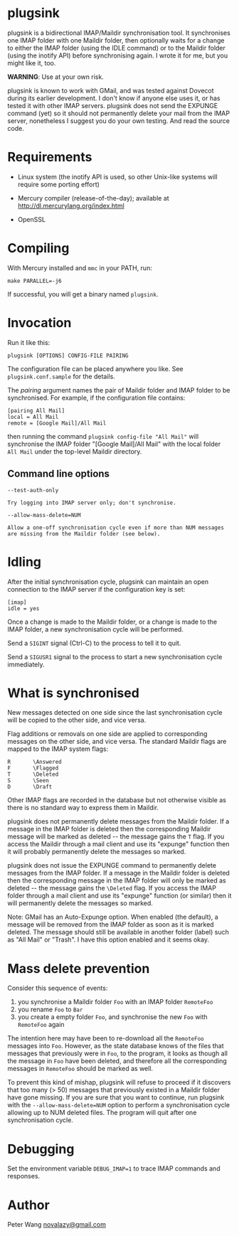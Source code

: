 plugsink
========

plugsink is a bidirectional IMAP/Maildir synchronisation tool.
It synchronises one IMAP folder with one Maildir folder, then optionally
waits for a change to either the IMAP folder (using the IDLE command) or
to the Maildir folder (using the inotify API) before synchronising again.
I wrote it for me, but you might like it, too.

**WARNING**: Use at your own risk.

plugsink is known to work with GMail, and was tested against Dovecot
during its earlier development. I don't know if anyone else uses it,
or has tested it with other IMAP servers.
plugsink does not send the EXPUNGE command (yet) so it should not
permanently delete your mail from the IMAP server, nonetheless I suggest
you do your own testing. And read the source code.


Requirements
============

  * Linux system (the inotify API is used, so other Unix-like systems will
    require some porting effort)

  * Mercury compiler (release-of-the-day); available at
    <http://dl.mercurylang.org/index.html>

  * OpenSSL


Compiling
=========

With Mercury installed and `mmc` in your PATH, run:

    make PARALLEL=-j6

If successful, you will get a binary named `plugsink`.


Invocation
==========

Run it like this:

    plugsink [OPTIONS] CONFIG-FILE PAIRING

The configuration file can be placed anywhere you like.
See `plugsink.conf.sample` for the details.

The *pairing* argument names the pair of Maildir folder and IMAP folder to
be synchronised.  For example, if the configuration file contains:

    [pairing All Mail]
    local = All Mail
    remote = [Google Mail]/All Mail

then running the command `plugsink config-file "All Mail"` will synchronise
the IMAP folder "[Google Mail]/All Mail" with the local folder `All Mail`
under the top-level Maildir directory.

Command line options
--------------------

`--test-auth-only`

    Try logging into IMAP server only; don't synchronise.

`--allow-mass-delete=NUM`

    Allow a one-off synchronisation cycle even if more than NUM messages
    are missing from the Maildir folder (see below).


Idling
======

After the initial synchronisation cycle, plugsink can maintain an open
connection to the IMAP server if the configuration key is set:

    [imap]
    idle = yes

Once a change is made to the Maildir folder, or a change is made to the
IMAP folder, a new synchronisation cycle will be performed.

Send a `SIGINT` signal (Ctrl-C) to the process to tell it to quit.

Send a `SIGUSR1` signal to the process to start a new synchronisation
cycle immediately.


What is synchronised
====================

New messages detected on one side since the last synchronisation cycle will
be copied to the other side, and vice versa.

Flag additions or removals on one side are applied to corresponding messages
on the other side, and vice versa.  The standard Maildir flags are mapped to
the IMAP system flags:

    R       \Answered
    F       \Flagged
    T       \Deleted
    S       \Seen
    D       \Draft

Other IMAP flags are recorded in the database but not otherwise visible as
there is no standard way to express them in Maildir.

plugsink does not permanently delete messages from the Maildir folder.
If a message in the IMAP folder is deleted then the corresponding Maildir
message will be marked as deleted -- the message gains the `T` flag.
If you access the Maildir through a mail client and use its "expunge"
function then it will probably permanently delete the messages so marked.

plugsink does not issue the EXPUNGE command to permanently delete messages
from the IMAP folder.  If a message in the Maildir folder is deleted then
the corresponding message in the IMAP folder will only be marked as deleted
-- the message gains the `\Deleted` flag.  If you access the IMAP folder
through a mail client and use its "expunge" function (or similar) then it
will permanently delete the messages so marked.

Note: GMail has an Auto-Expunge option.  When enabled (the default), a
message will be removed from the IMAP folder as soon as it is marked
deleted.  The message should still be available in another folder (label)
such as "All Mail" or "Trash".  I have this option enabled and it seems
okay.


Mass delete prevention
======================

Consider this sequence of events:

 1. you synchronise a Maildir folder `Foo` with an IMAP folder `RemoteFoo`
 2. you rename `Foo` to `Bar`
 3. you create a empty folder `Foo`, and synchronise the new `Foo` with
    `RemoteFoo` again

The intention here may have been to re-download all the `RemoteFoo` messages
into `Foo`. However, as the state database knows of the files that messages
that previously were in `Foo`, to the program, it looks as though all the
message in `Foo` have been deleted, and therefore all the corresponding
messages in `RemoteFoo` should be marked as well.

To prevent this kind of mishap, plugsink will refuse to proceed if it
discovers that too many (> 50) messages that previously existed in a Maildir
folder have gone missing. If you are sure that you want to continue,
run plugsink with the `--allow-mass-delete=NUM` option to perform a
synchronisation cycle allowing up to NUM deleted files.
The program will quit after one synchronisation cycle.


Debugging
=========

Set the environment variable `DEBUG_IMAP=1` to trace IMAP commands and
responses.


Author
======

Peter Wang <novalazy@gmail.com>

